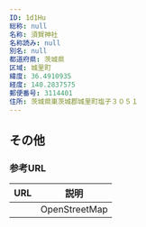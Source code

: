 ```yaml
---
ID: 1d1Hu
総称: null
名称: 須賀神社
名称読み: null
別名: null
都道府県: 茨城県
区域: 城里町
緯度: 36.4910935
経度: 140.2837575
郵便番号: 3114401
住所: 茨城県東茨城郡城里町塩子３０５１
---
```


## その他

### 参考URL

| URL | 説明          |
| --- | ------------- |
|     | OpenStreetMap |

